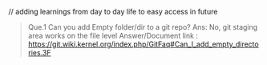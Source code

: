 // adding learnings from day to day life to easy access in future
> Que.1 Can you add Empty folder/dir to a git repo?
> Ans:  No, git staging area works on the file level 
> Answer/Document link : https://git.wiki.kernel.org/index.php/GitFaq#Can_I_add_empty_directories.3F
